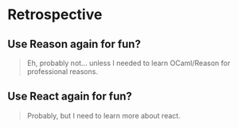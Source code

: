 # Retrospective

## Use Reason again for fun?

> Eh, probably not... unless I needed to learn OCaml/Reason for professional reasons.

## Use React again for fun?

> Probably, but I need to learn more about react.
